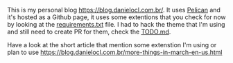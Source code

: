 This is my personal blog <https://blog.danielocl.com.br/>. It uses [Pelican](https://getpelican.com/) and it's hosted as a Github page, it uses some extentions that you check for now by looking at the [requirements.txt](requirements.txt) file. I had to hack the theme that I'm using and still need to create PR for them, check the [TODO.md](/TODO.md). 

Have a look at the short article that mention some extenstion I'm using or plan to use <https://blog.danielocl.com.br/more-things-in-march-en-us.html>